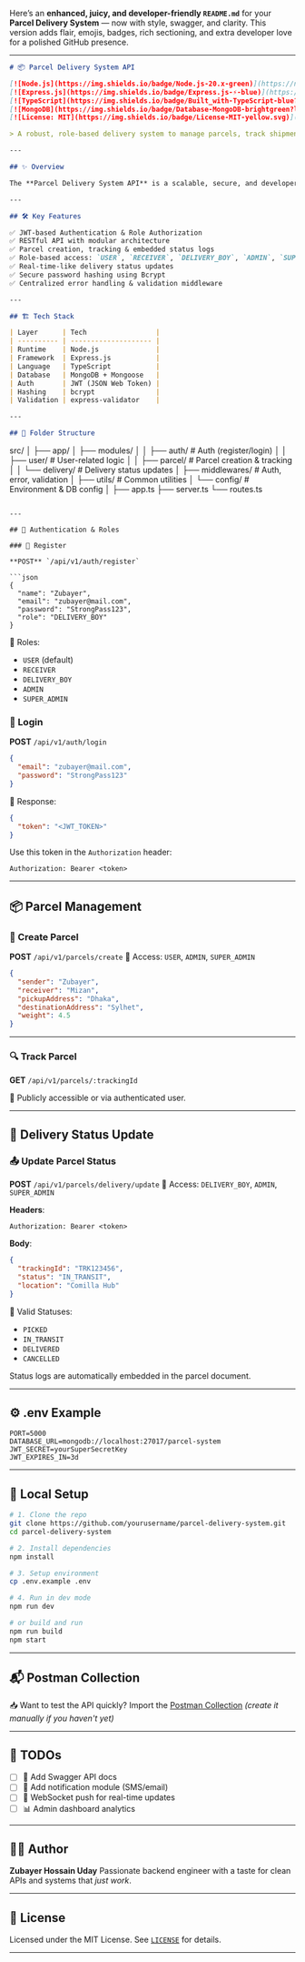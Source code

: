 Here’s an **enhanced, juicy, and developer-friendly `README.md`** for your **Parcel Delivery System** — now with style, swagger, and clarity. This version adds flair, emojis, badges, rich sectioning, and extra developer love for a polished GitHub presence.

---

```md
# 📦 Parcel Delivery System API

[![Node.js](https://img.shields.io/badge/Node.js-20.x-green)](https://nodejs.org/)
[![Express.js](https://img.shields.io/badge/Express.js-⚡-blue)](https://expressjs.com/)
[![TypeScript](https://img.shields.io/badge/Built_with-TypeScript-blue?logo=typescript)](https://www.typescriptlang.org/)
[![MongoDB](https://img.shields.io/badge/Database-MongoDB-brightgreen?logo=mongodb)](https://www.mongodb.com/)
[![License: MIT](https://img.shields.io/badge/License-MIT-yellow.svg)](./LICENSE)

> A robust, role-based delivery system to manage parcels, track shipments, and handle logistics like a pro.

---

## ✨ Overview

The **Parcel Delivery System API** is a scalable, secure, and developer-friendly backend designed to handle the logistics of a parcel delivery service. With built-in support for authentication, status updates, delivery personnel, and real-time tracking, this API can serve as the backbone of any delivery-based platform.

---

## 🛠️ Key Features

✅ JWT-based Authentication & Role Authorization  
✅ RESTful API with modular architecture  
✅ Parcel creation, tracking & embedded status logs  
✅ Role-based access: `USER`, `RECEIVER`, `DELIVERY_BOY`, `ADMIN`, `SUPER_ADMIN`  
✅ Real-time-like delivery status updates  
✅ Secure password hashing using Bcrypt  
✅ Centralized error handling & validation middleware

---

## 🏗️ Tech Stack

| Layer      | Tech                 |
| ---------- | -------------------- |
| Runtime    | Node.js              |
| Framework  | Express.js           |
| Language   | TypeScript           |
| Database   | MongoDB + Mongoose   |
| Auth       | JWT (JSON Web Token) |
| Hashing    | bcrypt               |
| Validation | express-validator    |

---

## 📁 Folder Structure
```

src/
│
├── app/
│ ├── modules/
│ │ ├── auth/ # Auth (register/login)
│ │ ├── user/ # User-related logic
│ │ ├── parcel/ # Parcel creation & tracking
│ │ └── delivery/ # Delivery status updates
│ ├── middlewares/ # Auth, error, validation
│ ├── utils/ # Common utilities
│ └── config/ # Environment & DB config
│
├── app.ts
├── server.ts
└── routes.ts

````

---

## 🔐 Authentication & Roles

### 🧾 Register

**POST** `/api/v1/auth/register`

```json
{
  "name": "Zubayer",
  "email": "zubayer@mail.com",
  "password": "StrongPass123",
  "role": "DELIVERY_BOY"
}
````

📌 Roles:

- `USER` (default)
- `RECEIVER`
- `DELIVERY_BOY`
- `ADMIN`
- `SUPER_ADMIN`

### 🔐 Login

**POST** `/api/v1/auth/login`

```json
{
  "email": "zubayer@mail.com",
  "password": "StrongPass123"
}
```

🔑 Response:

```json
{
  "token": "<JWT_TOKEN>"
}
```

Use this token in the `Authorization` header:

```
Authorization: Bearer <token>
```

---

## 📦 Parcel Management

### 🚀 Create Parcel

**POST** `/api/v1/parcels/create`
🔐 Access: `USER`, `ADMIN`, `SUPER_ADMIN`

```json
{
  "sender": "Zubayer",
  "receiver": "Mizan",
  "pickupAddress": "Dhaka",
  "destinationAddress": "Sylhet",
  "weight": 4.5
}
```

---

### 🔍 Track Parcel

**GET** `/api/v1/parcels/:trackingId`

📌 Publicly accessible or via authenticated user.

---

## 🚚 Delivery Status Update

### 📤 Update Parcel Status

**POST** `/api/v1/parcels/delivery/update`
🔐 Access: `DELIVERY_BOY`, `ADMIN`, `SUPER_ADMIN`

**Headers**:

```
Authorization: Bearer <token>
```

**Body**:

```json
{
  "trackingId": "TRK123456",
  "status": "IN_TRANSIT",
  "location": "Comilla Hub"
}
```

🎯 Valid Statuses:

- `PICKED`
- `IN_TRANSIT`
- `DELIVERED`
- `CANCELLED`

Status logs are automatically embedded in the parcel document.

---

## ⚙️ .env Example

```env
PORT=5000
DATABASE_URL=mongodb://localhost:27017/parcel-system
JWT_SECRET=yourSuperSecretKey
JWT_EXPIRES_IN=3d
```

---

## 🧪 Local Setup

```bash
# 1. Clone the repo
git clone https://github.com/yourusername/parcel-delivery-system.git
cd parcel-delivery-system

# 2. Install dependencies
npm install

# 3. Setup environment
cp .env.example .env

# 4. Run in dev mode
npm run dev

# or build and run
npm run build
npm start
```

---

## 📬 Postman Collection

📥 Want to test the API quickly? Import the [Postman Collection](./postman_collection.json) _(create it manually if you haven't yet)_

---

## 📌 TODOs

- [ ] 📄 Add Swagger API docs
- [ ] 📱 Add notification module (SMS/email)
- [ ] 🔔 WebSocket push for real-time updates
- [ ] 📊 Admin dashboard analytics

---

## 🧑‍💻 Author

**Zubayer Hossain Uday**
Passionate backend engineer with a taste for clean APIs and systems that _just work_.

---

## 📜 License

Licensed under the MIT License. See [`LICENSE`](./LICENSE) for details.

---
